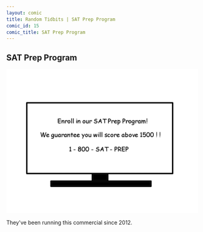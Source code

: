 ```yaml
---
layout: comic
title: Random Tidbits | SAT Prep Program
comic_id: 15
comic_title: SAT Prep Program
---
```


## SAT Prep Program

![](/assets/images/15.png)

They've been running this commercial since 2012.

